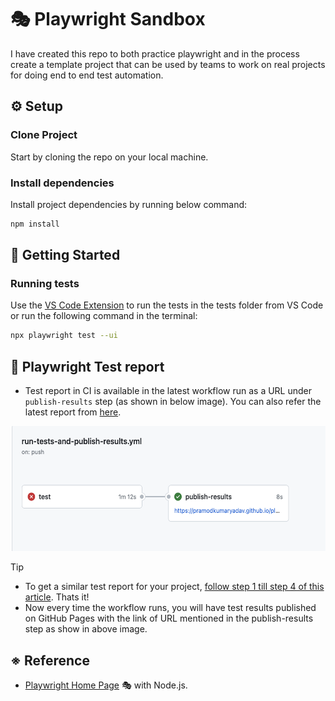 # 🎭 Playwright Sandbox

I have created this repo to both practice playwright and in the process create a template project that can be used by teams to work on real projects for doing end to end test automation. 

## ⚙️ Setup

### Clone Project

Start by cloning the repo on your local machine. 

### Install dependencies

Install project dependencies by running below command:

```bash
npm install
```

## 🔢 Getting Started

### Running tests

Use the [VS Code Extension](https://marketplace.visualstudio.com/items?itemName=ms-playwright.playwright) to run the tests in the tests folder from VS Code or run the following command in the terminal:

```bash
npx playwright test --ui
```

## 🐞 Playwright Test report 

- Test report in CI is available in the latest workflow run as a URL under `publish-results` step (as shown in below image). You can also refer the latest report from [here](https://pramodkumaryadav.github.io/playwright-sandbox/).

<img src="./docs/results-url.png" alt="Image Alt Text" width="600" height="200">


> [!TIP]
> - To get a similar test report for your project, [follow step 1 till step 4 of this article](https://docs.github.com/en/pages/getting-started-with-github-pages/configuring-a-publishing-source-for-your-github-pages-site#publishing-with-a-custom-github-actions-workflow). Thats it!
> -  Now every time the workflow runs, you will have test results published on GitHub Pages with the link of URL mentioned in the publish-results step as show in above image. 

## ※ Reference

- [Playwright Home Page](https://playwright.dev/) 🎭 with Node.js.




